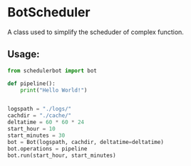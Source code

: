 # BotScheduler

A class used to simplify the scheduder of complex function.

## Usage:

```python 
from schedulerbot import bot

def pipeline():
    print("Hello World!")


logspath = "./logs/"
cachdir = "./cache/"
deltatime = 60 * 60 * 24
start_hour = 10
start_minutes = 30
bot = Bot(logspath, cachdir, deltatime=deltatime)
bot.operations = pipeline
bot.run(start_hour, start_minutes)

```